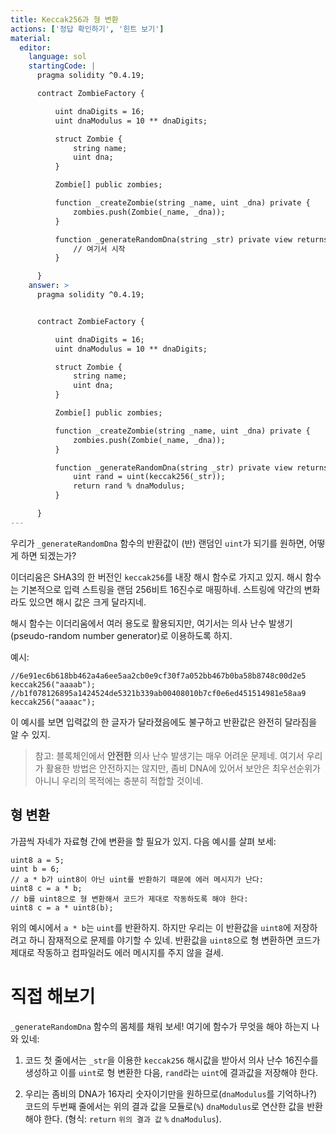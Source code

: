 ```yaml
---
title: Keccak256과 형 변환
actions: ['정답 확인하기', '힌트 보기']
material:
  editor:
    language: sol
    startingCode: |
      pragma solidity ^0.4.19;

      contract ZombieFactory {

          uint dnaDigits = 16;
          uint dnaModulus = 10 ** dnaDigits;

          struct Zombie {
              string name;
              uint dna;
          }

          Zombie[] public zombies;

          function _createZombie(string _name, uint _dna) private {
              zombies.push(Zombie(_name, _dna));
          } 

          function _generateRandomDna(string _str) private view returns (uint) {
              // 여기서 시작
          }

      }
    answer: >
      pragma solidity ^0.4.19;


      contract ZombieFactory {

          uint dnaDigits = 16;
          uint dnaModulus = 10 ** dnaDigits;

          struct Zombie {
              string name;
              uint dna;
          }

          Zombie[] public zombies;

          function _createZombie(string _name, uint _dna) private {
              zombies.push(Zombie(_name, _dna));
          } 

          function _generateRandomDna(string _str) private view returns (uint) {
              uint rand = uint(keccak256(_str));
              return rand % dnaModulus;
          }

      }
---
```


우리가 `_generateRandomDna` 함수의 반환값이 (반) 랜덤인 `uint`가 되기를 원하면, 어떻게 하면 되겠는가?

이더리움은 SHA3의 한 버전인 `keccak256`를 내장 해시 함수로 가지고 있지. 해시 함수는 기본적으로 입력 스트링을 랜덤 256비트 16진수로 매핑하네. 스트링에 약간의 변화라도 있으면 해시 값은 크게 달라지네. 

해시 함수는 이더리움에서 여러 용도로 활용되지만, 여기서는 의사 난수 발생기(pseudo-random number generator)로 이용하도록 하지.

예시:

```
//6e91ec6b618bb462a4a6ee5aa2cb0e9cf30f7a052bb467b0ba58b8748c00d2e5
keccak256("aaaab");
//b1f078126895a1424524de5321b339ab00408010b7cf0e6ed451514981e58aa9
keccak256("aaaac");
```

이 예시를 보면 입력값의 한 글자가 달라졌음에도 불구하고 반환값은 완전히 달라짐을 알 수 있지. 

> 참고: 블록체인에서 **안전한** 의사 난수 발생기는 매우 어려운 문제네. 여기서 우리가 활용한 방법은 안전하지는 않지만, 좀비 DNA에 있어서 보안은 최우선순위가 아니니 우리의 목적에는 충분히 적합할 것이네. 

## 형 변환

가끔씩 자네가 자료형 간에 변환을 할 필요가 있지. 다음 예시를 살펴 보세:

```
uint8 a = 5;
uint b = 6;
// a * b가 uint8이 아닌 uint를 반환하기 때문에 에러 메시지가 난다:
uint8 c = a * b; 
// b를 uint8으로 형 변환해서 코드가 제대로 작동하도록 해야 한다:
uint8 c = a * uint8(b); 
```

위의 예시에서 `a * b`는 `uint`를 반환하지. 하지만 우리는 이 반환값을 `uint8`에 저장하려고 하니 잠재적으로 문제를 야기할 수 있네. 반환값을 `uint8`으로 형 변환하면 코드가 제대로 작동하고 컴파일러도 에러 메시지를 주지 않을 걸세.

# 직접 해보기

`_generateRandomDna` 함수의 몸체를 채워 보세! 여기에 함수가 무엇을 해야 하는지 나와 있네:

1. 코드 첫 줄에서는 `_str`을 이용한 `keccak256` 해시값을 받아서 의사 난수 16진수를 생성하고 이를 `uint`로 형 변환한 다음, `rand`라는 `uint`에 결과값을 저장해야 한다. 

2. 우리는 좀비의 DNA가 16자리 숫자이기만을 원하므로(`dnaModulus`를 기억하나?) 코드의 두번째 줄에서는 위의 결과 값을 모듈로(`%`) `dnaModulus`로 연산한 값을 반환해야 한다. (형식: `return` `위의 결과 값` `%` `dnaModulus`).
